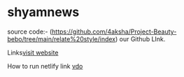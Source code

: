 # shyamnews




source code:- (https://github.com/4aksha/Project-Beauty-bebo/tree/main/relate%20style/index) our Github LInk.





Links[visit website](https://dreamy-mooncake-b38066.netlify.app/)

How to run netlify link [vdo](https://drive.google.com/file/d/1zeDn5n5dJe9dsPw9jdb0x08sHPolf8ta/view?usp=sharing)
